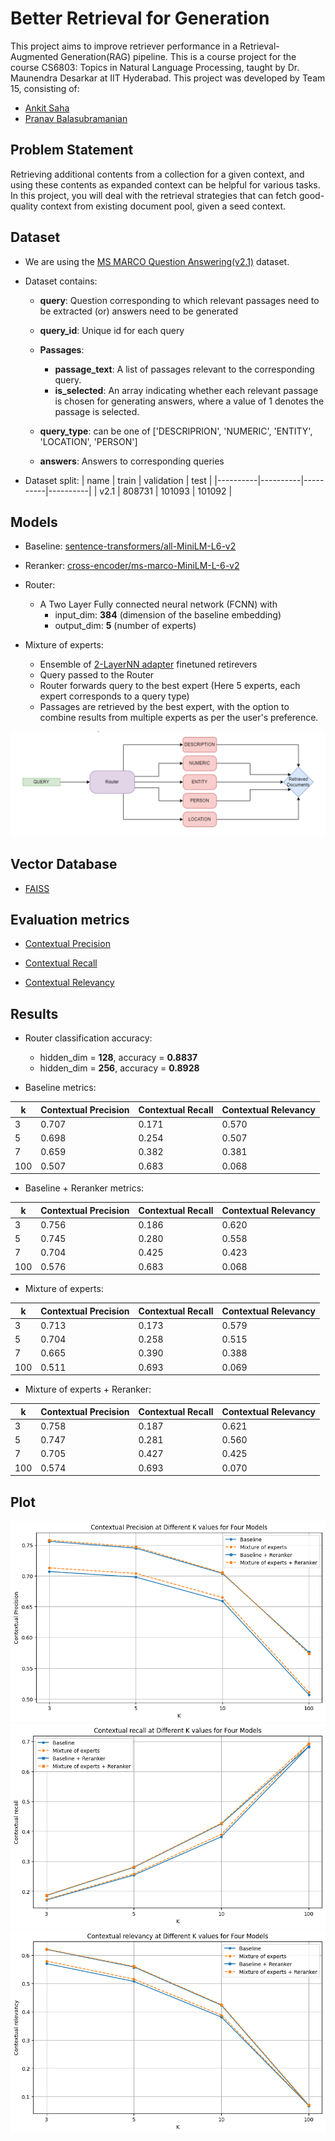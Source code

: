
# Better Retrieval for Generation
This project aims to improve retriever performance in a Retrieval-Augmented Generation(RAG) pipeline. This is a course project for the course CS6803: Topics in Natural Language Processing, taught by Dr. Maunendra Desarkar at IIT Hyderabad. This project was developed by Team 15, consisting of:
- [Ankit Saha](https://github.com/Ankit-Saha-2003)
- [Pranav Balasubramanian](https://github.com/Pranavb060504)

## Problem Statement
Retrieving additional contents from a collection for a given context, and using these contents as expanded context can be helpful for various tasks. In this project, you will deal with the retrieval strategies that can fetch good-quality context from existing document pool, given a seed context.

## Dataset
- We are using the [MS MARCO Question Answering(v2.1)](https://huggingface.co/datasets/microsoft/ms_marco) dataset.

- Dataset contains:

    - **query**: Question corresponding to which relevant passages need to be extracted (or) answers need to be generated

    - **query_id**: Unique id for each query

    - **Passages**:  
        - **passage_text**: A list of passages relevant to the corresponding query.  
        - **is_selected**: An array indicating whether each relevant passage is chosen for generating answers, where a value of 1 denotes the passage is selected. 

    - **query_type**: can be one of ['DESCRIPRION', 'NUMERIC', 'ENTITY', 'LOCATION', 'PERSON']
    
    - **answers**: Answers to corresponding queries

- Dataset split:
    | name | train | validation | test |
    |----------|----------|----------|----------|
    | v2.1    | 808731 | 101093	| 101092 |

## Models
 
- Baseline: [sentence-transformers/all-MiniLM-L6-v2](https://huggingface.co/sentence-transformers/all-MiniLM-L6-v2)

- Reranker: [cross-encoder/ms-marco-MiniLM-L-6-v2](https://huggingface.co/cross-encoder/ms-marco-MiniLM-L-6-v2)

- Router:

    - A Two Layer Fully connected neural network (FCNN) with 
        - input_dim: **384** (dimension of the baseline embedding)
        - output_dim: **5** (number of experts)

- Mixture of experts:

    - Ensemble of [2-LayerNN adapter](https://docs.llamaindex.ai/en/stable/examples/finetuning/embeddings/finetune_embedding_adapter/) finetuned retirevers
    - Query passed to the Router
    - Router forwards query to the best expert (Here 5 experts, each expert corresponds to a query type)
    - Passages are retrieved by the best expert, with the option to combine results from multiple experts as per the user's preference.

![Mixture of experts](images/mixture_of_experts.png)


## Vector Database

- [FAISS](https://python.langchain.com/docs/integrations/vectorstores/faiss/)

## Evaluation metrics

- [Contextual Precision](https://docs.confident-ai.com/docs/metrics-contextual-precision)

- [Contextual Recall](https://docs.confident-ai.com/docs/metrics-contextual-recall)

- [Contextual Relevancy](https://docs.confident-ai.com/docs/metrics-contextual-relevancy)


## Results

- Router classification accuracy:
    - hidden_dim = **128**, accuracy = **0.8837**
    - hidden_dim = **256**, accuracy = **0.8928**


- Baseline metrics:

| k | Contextual Precision | Contextual Recall | Contextual Relevancy| 
|----------|----------|----------|----------|
| 3 | 0.707 | 0.171 | 0.570 |
| 5 | 0.698 | 0.254 | 0.507 |
| 7 | 0.659 | 0.382 | 0.381 |
| 100 | 0.507 | 0.683 | 0.068 |


- Baseline + Reranker metrics:

| k | Contextual Precision | Contextual Recall | Contextual Relevancy| 
|----------|----------|----------|----------|
| 3 | 0.756 | 0.186 | 0.620 |
| 5 | 0.745 | 0.280 | 0.558 |
| 7 | 0.704 | 0.425 | 0.423 |
| 100 | 0.576 | 0.683 | 0.068 |


- Mixture of experts:

| k | Contextual Precision | Contextual Recall | Contextual Relevancy| 
|----------|----------|----------|----------|
| 3 | 0.713 | 0.173 | 0.579 |
| 5 | 0.704 | 0.258 | 0.515 |
| 7 | 0.665 | 0.390 | 0.388 |
| 100 | 0.511 | 0.693 | 0.069 |

- Mixture of experts + Reranker: 

| k | Contextual Precision | Contextual Recall | Contextual Relevancy| 
|----------|----------|----------|----------|
| 3 | 0.758 | 0.187 | 0.621 |
| 5 | 0.747 | 0.281 | 0.560 |
| 7 | 0.705 | 0.427 | 0.425 |
| 100 | 0.574 | 0.693 | 0.070 |

## Plot

![Contextual Precision](images/mixture-precision.png)
![Contextual Recall](images/mixture-recall.png)
![Contextual Relevancy](images/mixture-relevancy.png)

 
